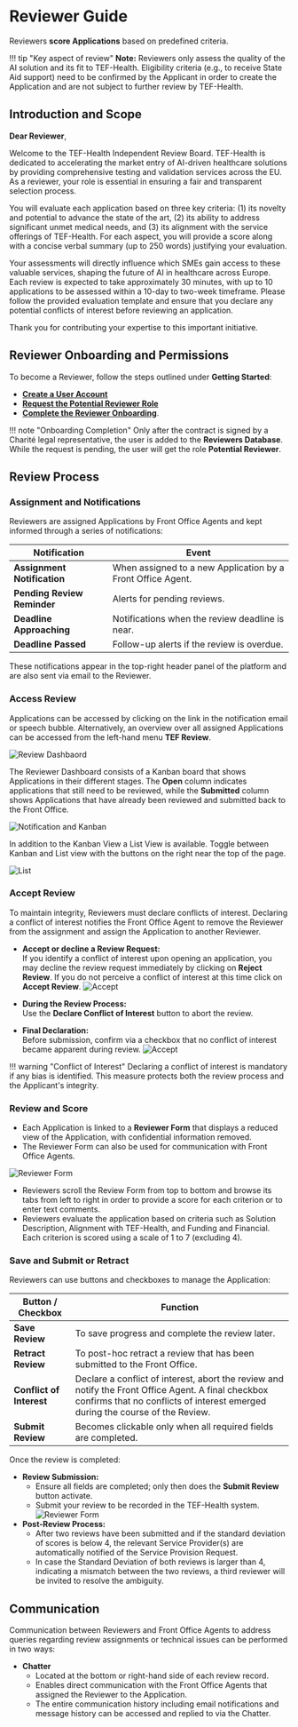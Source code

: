 # Reviewer Guide

Reviewers **score Applications** based on predefined criteria.

!!! tip "Key aspect of review"
    **Note:** Reviewers only assess the quality of the AI solution and its fit to TEF-Health. Eligibility criteria (e.g., to receive State Aid support) need to be confirmed by the Applicant in order to create the Application and are not subject to further review by TEF-Health.


## Introduction and Scope

**Dear Reviewer**,

Welcome to the TEF-Health Independent Review Board. TEF-Health is dedicated to accelerating the market entry of AI-driven healthcare solutions by providing comprehensive testing and validation services across the EU. As a reviewer, your role is essential in ensuring a fair and transparent selection process.

You will evaluate each application based on three key criteria: (1) its novelty and potential to advance the state of the art, (2) its ability to address significant unmet medical needs, and (3) its alignment with the service offerings of TEF-Health. For each aspect, you will provide a score along with a concise verbal summary (up to 250 words) justifying your evaluation.

Your assessments will directly influence which SMEs gain access to these valuable services, shaping the future of AI in healthcare across Europe. Each review is expected to take approximately 30 minutes, with up to 10 applications to be assessed within a 10-day to two-week timeframe. Please follow the provided evaluation template and ensure that you declare any potential conflicts of interest before reviewing an application.

Thank you for contributing your expertise to this important initiative.

## Reviewer Onboarding and Permissions

To become a Reviewer, follow the steps outlined under **Getting Started**: 

- [**Create a User Account**](accounts.md)  
- [**Request the Potential Reviewer Role**](permissions.md)
- [**Complete the Reviewer Onboarding**](permissions.md#reviewer).

!!! note "Onboarding Completion"
    Only after the contract is signed by a Charité legal representative, the user is added to the **Reviewers Database**. While the request is pending, the user will get the role **Potential Reviewer**.


## Review Process

### Assignment and Notifications

Reviewers are assigned Applications by Front Office Agents and kept informed through a series of notifications:

| **Notification**             | **Event**                                                   |
|------------------------------|-------------------------------------------------------------|
| **Assignment Notification** | When assigned to a new Application by a Front Office Agent. |
| **Pending Review Reminder** | Alerts for pending reviews.                                 |
| **Deadline Approaching**    | Notifications when the review deadline is near.             |
| **Deadline Passed**         | Follow-up alerts if the review is overdue.                  |

These notifications appear in the top-right header panel of the platform and are also sent via email to the Reviewer.

### Access Review

Applications can be accessed by clicking on the link in the notification email or speech bubble. Alternatively, an overview over all assigned Applications can be accessed from the left-hand menu **TEF Review**.

![Review Dashbaord](img/reviewer-open-view.png)

The Reviewer Dashboard consists of a Kanban board that shows Applications in their different stages. The **Open** column indicates applications that still need to be reviewed, while the **Submitted** column shows Applications that have already been reviewed and submitted back to the Front Office.

![Notification and Kanban](img/reviewer-workflow-1-notification.png)

In addition to the Kanban View a List View is available. Toggle between Kanban and List view with the buttons on the right near the top of the page.

![List](img/reviewer-workflow-list.png)

### Accept Review

To maintain integrity, Reviewers must declare conflicts of interest. Declaring a conflict of interest notifies the Front Office Agent to remove the Reviewer from the assignment and assign the Application to another Reviewer.

- **Accept or decline a Review Request:**  
  If you identify a conflict of interest upon opening an application, you may decline the review request immediately by clicking on **Reject Review**. If you do not perceive a conflict of interest at this time click on **Accept Review**. ![Accept](img/reviewer-accept.png)
  
- **During the Review Process:**  
  Use the **Declare Conflict of Interest** button to abort the review.

- **Final Declaration:**  
  Before submission, confirm via a checkbox that no conflict of interest became apparent during review. ![Accept](img/reviewer-accept-2.png)

!!! warning "Conflict of Interest"
    Declaring a conflict of interest is mandatory if any bias is identified. This measure protects both the review process and the Applicant's integrity.


### Review and Score

- Each Application is linked to a **Reviewer Form** that displays a reduced view of the Application, with confidential information removed.  
- The Reviewer Form can also be used for communication with Front Office Agents.  

![Reviewer Form](img/reviewer-workflow-2-form.png)

- Reviewers scroll the Review Form from top to bottom and browse its tabs from left to right in order to provide a score for each criterion or to enter text comments.  
- Reviewers evaluate the application based on criteria such as Solution Description, Alignment with TEF-Health, and Funding and Financial. Each criterion is scored using a scale of 1 to 7 (excluding 4).


### Save and Submit or Retract

Reviewers can use buttons and checkboxes to manage the Application:

| **Button / Checkbox**    | **Function**                                                                                                                                                                         |
|--------------------------|--------------------------------------------------------------------------------------------------------------------------------------------------------------------------------------|
| **Save Review**          | To save progress and complete the review later.                                                                                                                                      |
| **Retract Review**       | To post-hoc retract a review that has been submitted to the Front Office.                                                                                                            |
| **Conflict of Interest** | Declare a conflict of interest, abort the review and notify the Front Office Agent. A final checkbox confirms that no conflicts of interest emerged during the course of the Review. |
| **Submit Review**        | Becomes clickable only when all required fields are completed.                                                                                                                       |

Once the review is completed:

- **Review Submission:**
    - Ensure all fields are completed; only then does the **Submit Review** button activate.
    - Submit your review to be recorded in the TEF-Health system. ![Reviewer Form](img/reviewer-submit.png)
- **Post-Review Process:**
    - After two reviews have been submitted and if the standard deviation of scores is below 4, the relevant Service Provider(s) are automatically notified of the Service Provision Request. 
    - In case the Standard Deviation of both reviews is larger than 4, indicating a mismatch between the two reviews, a third reviewer will be invited to resolve the ambiguity.



## Communication

Communication between Reviewers and Front Office Agents to address queries regarding review assignments or technical issues can be performed in two ways:

- **Chatter**  
    - Located at the bottom or right-hand side of each review record.  
    - Enables direct communication with the Front Office Agents that assigned the Reviewer to the Application.  
    - The entire communication history including email notifications and message history can be accessed and replied to via the Chatter.
